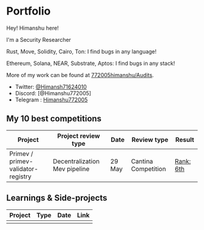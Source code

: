 # Portfolio

Hey! Himanshu here!

I'm a Security Researcher

Rust, Move, Solidity, Cairo, Ton: I find bugs in any language!

Ethereum, Solana, NEAR, Substrate, Aptos: I find bugs in any stack!

More of my work can be found at [772005himanshu/Audits](https://github.com/772005himanshu/Audits).

- Twitter: [@Himansh71624010](https://x.com/Himansh71624010)
- Discord: [@Himanshu772005]
- Telegram : [Himanshu772005](https://t.me/Himanshu772005)

## My 10 best competitions

| Project              | Project review type           | Date              | Review type         | Result          |
|----------------------|-------------------------------|-------------------|---------------------|-----------------|
| Primev / primev-validator-registry    | Decentralization Mev pipeline | 29 May  | Cantina Competition | [Rank: 6th ](https://cantina.xyz/competitions/e92be0b9-b4f2-4bf2-9544-ae285fcfc02d/leaderboard)        |
   

## Learnings & Side-projects

| Project                             | Type         | Date                        | Link                                    |
|-------------------------------------|--------------|-----------------------------|-----------------------------------------|
|  |        |       |  |
